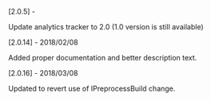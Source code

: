 [2.0.5] - 

Update analytics tracker to 2.0 (1.0 version is still available)


[2.0.14] - 2018/02/08

Added proper documentation and better description text.


[2.0.16] - 2018/03/08

Updated to revert use of IPreprocessBuild change.
